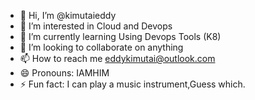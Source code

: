 - 👋 Hi, I’m @kimutaieddy
- 👀 I’m interested in Cloud and Devops
- 🌱 I’m currently learning Using Devops Tools (K8)
- 💞️ I’m looking to collaborate on anything
- 📫 How to reach me eddykimutai@outlook.com
- 😄 Pronouns: IAMHIM
- ⚡ Fun fact: I can play a music instrument,Guess which.

<!---
kimutaieddy/kimutaieddy is a ✨ special ✨ repository because its `README.md` (this file) appears on your GitHub profile.
You can click the Preview link to take a look at your changes.
--->
